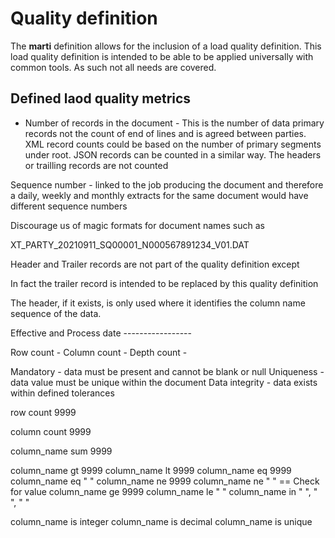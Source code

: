# Quality definition

The **marti** definition allows for the inclusion of a load quality 
definition.  This load quality definition is intended to be
able to be applied universally with common tools.  As such not 
all needs are covered.

## Defined laod quality metrics


* Number of records in the document - This is the number of data primary records not the 
   count of end of lines and is agreed between parties.  XML record counts could be based 
   on the number of primary segments under root.  JSON records can be counted in a similar way.
   The headers or trailling records are not counted


Sequence number - linked to the job producing the document and therefore a daily, weekly and monthly extracts for the 
same document would have different sequence numbers

Discourage us of magic formats for document names such as

XT_PARTY_20210911_SQ00001_N000567891234_V01.DAT

Header and Trailer records are not part of the quality definition except

In fact the trailer record is intended to be replaced by this quality definition

The header, if it exists, is only used where it identifies the column name sequence of the data.

Effective and Process date -----------------

Row count - 
Column count -
Depth count - 

Mandatory - data must be present and cannot be blank or null
Uniqueness - data value must be unique within the document
Data integrity - data exists within defined tolerances 


row count 9999

column count 9999

column_name sum 9999

column_name gt 9999
column_name lt 9999
column_name eq 9999
column_name eq "  "
column_name ne 9999
column_name ne "  "    == Check for value
column_name ge 9999
column_name le "  "
column_name in "  ", " ", " "

column_name is integer
column_name is decimal
column_name is unique

